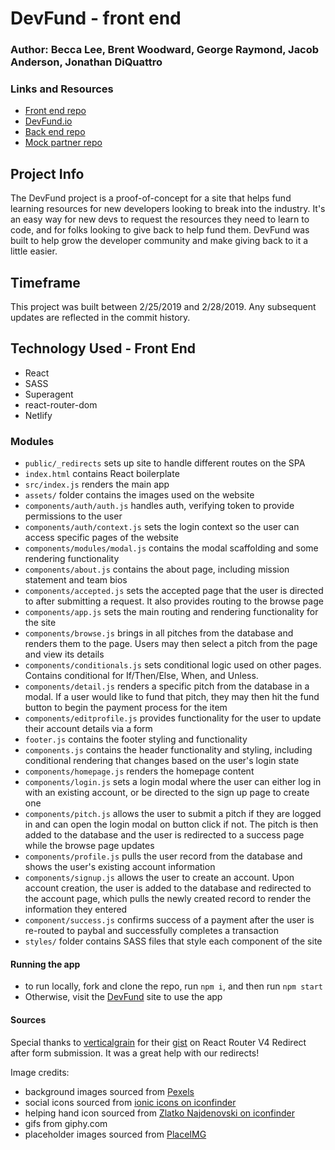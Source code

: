 # DevFund - front end

### Author: Becca Lee, Brent Woodward, George Raymond, Jacob Anderson, Jonathan DiQuattro

### Links and Resources
* [Front end repo](https://github.com/jbjbg/devfund-fe)
* [DevFund.io](https://www.devfund.io/)
* [Back end repo](https://github.com/jbjbg/devfund-be)
* [Mock partner repo](https://github.com/jbjbg/devfund-mock-partner)

## Project Info
The DevFund project is a proof-of-concept for a site that helps fund learning resources for new developers looking to break into the industry. It's an easy way for new devs to request the resources they need to learn to code, and for folks looking to give back to help fund them. DevFund was built to help grow the developer community and make giving back to it a little easier.

## Timeframe
This project was built between 2/25/2019 and 2/28/2019. Any subsequent updates are reflected in the commit history.

## Technology Used - Front End
- React
- SASS
- Superagent
- react-router-dom
- Netlify

### Modules
- `public/_redirects` sets up site to handle different routes on the SPA
- `index.html`  contains React boilerplate
- `src/index.js` renders the main app
- `assets/` folder contains the images used on the website
- `components/auth/auth.js` handles auth, verifying token to provide permissions to the user
- `components/auth/context.js` sets the login context so the user can access specific pages of the website
- `components/modules/modal.js` contains the modal scaffolding and some rendering functionality
- `components/about.js` contains the about page, including mission statement and team bios
- `components/accepted.js` sets the accepted page that the user is directed to after submitting a request. It also provides routing to the browse page
- `components/app.js` sets the main routing and rendering functionality for the site
- `components/browse.js` brings in all pitches from the database and renders them to the page. Users may then select a pitch from the page and view its details
- `components/conditionals.js` sets conditional logic used on other pages. Contains conditional for If/Then/Else, When, and Unless.
- `components/detail.js` renders a specific pitch from the database in a modal. If a user would like to fund that pitch, they may then hit the fund button to begin the payment process for the item
- `components/editprofile.js` provides functionality for the user to update their account details via a form
- `footer.js` contains the footer styling and functionality
- `components.js` contains the header functionality and styling, including conditional rendering that changes based on the user's login state
- `components/homepage.js` renders the homepage content
- `components/login.js` sets a login modal where the user can either log in with an existing account, or be directed to the sign up page to create one
- `components/pitch.js` allows the user to submit a pitch if they are logged in and can open the login modal on button click if not. The pitch is then added to the database and the user is redirected to a success page while the browse page updates
- `components/profile.js` pulls the user record from the database and shows the user's existing account information
- `components/signup.js` allows the user to create an account. Upon account creation, the user is added to the database and redirected to the account page, which pulls the newly created record to render the information they entered
- `component/success.js` confirms success of a payment after the user is re-routed to paybal and successfully completes a transaction
- `styles/` folder contains SASS files that style each component of the site


#### Running the app
- to run locally, fork and clone the repo, run `npm i`, and then run `npm start`
- Otherwise, visit the [DevFund](https://www.devfund.io/) site to use the app


#### Sources
Special thanks to [verticalgrain](https://gist.github.com/verticalgrain) for their [gist](https://gist.github.com/verticalgrain/195468e69f2ac88f3d9573d285b09764) on React Router V4 Redirect after form submission. It was a great help with our redirects!

Image credits:
- background images sourced from [Pexels](https://www.pexels.com/)
- social icons sourced from [ionic icons on iconfinder](https://www.iconfinder.com/iconsets/ionicons)
- helping hand icon sourced from [Zlatko Najdenovski on iconfinder](https://www.flaticon.com/authors/zlatko-najdenovski)
- gifs from giphy.com
- placeholder images sourced from [PlaceIMG](http://placeimg.com/)

